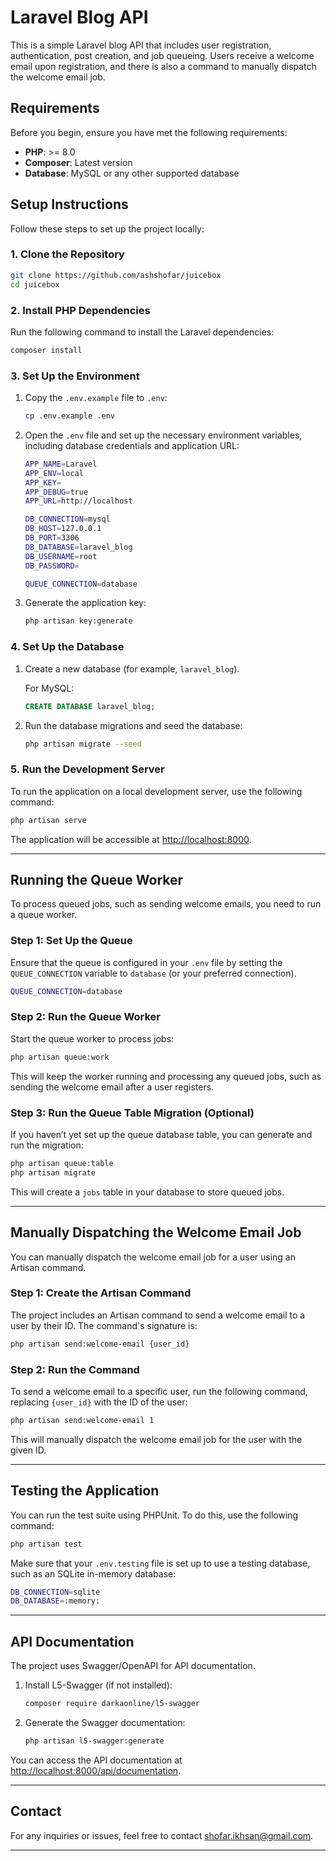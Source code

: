 
# Laravel Blog API

This is a simple Laravel blog API that includes user registration, authentication, post creation, and job queueing. Users receive a welcome email upon registration, and there is also a command to manually dispatch the welcome email job.

## Requirements

Before you begin, ensure you have met the following requirements:

- **PHP**: >= 8.0
- **Composer**: Latest version
- **Database**: MySQL or any other supported database

## Setup Instructions

Follow these steps to set up the project locally:

### 1. Clone the Repository

```bash
git clone https://github.com/ashshofar/juicebox
cd juicebox
```

### 2. Install PHP Dependencies

Run the following command to install the Laravel dependencies:

```bash
composer install
```

### 3. Set Up the Environment

1. Copy the `.env.example` file to `.env`:

   ```bash
   cp .env.example .env
   ```

2. Open the `.env` file and set up the necessary environment variables, including database credentials and application URL:

   ```bash
   APP_NAME=Laravel
   APP_ENV=local
   APP_KEY=
   APP_DEBUG=true
   APP_URL=http://localhost

   DB_CONNECTION=mysql
   DB_HOST=127.0.0.1
   DB_PORT=3306
   DB_DATABASE=laravel_blog
   DB_USERNAME=root
   DB_PASSWORD=

   QUEUE_CONNECTION=database
   ```

3. Generate the application key:

   ```bash
   php artisan key:generate
   ```

### 4. Set Up the Database

1. Create a new database (for example, `laravel_blog`).

   For MySQL:
   ```sql
   CREATE DATABASE laravel_blog;
   ```

2. Run the database migrations and seed the database:

   ```bash
   php artisan migrate --seed
   ```

### 5. Run the Development Server

To run the application on a local development server, use the following command:

```bash
php artisan serve
```

The application will be accessible at [http://localhost:8000](http://localhost:8000).

---

## Running the Queue Worker

To process queued jobs, such as sending welcome emails, you need to run a queue worker.

### Step 1: Set Up the Queue

Ensure that the queue is configured in your `.env` file by setting the `QUEUE_CONNECTION` variable to `database` (or your preferred connection).

```bash
QUEUE_CONNECTION=database
```

### Step 2: Run the Queue Worker

Start the queue worker to process jobs:

```bash
php artisan queue:work
```

This will keep the worker running and processing any queued jobs, such as sending the welcome email after a user registers.

### Step 3: Run the Queue Table Migration (Optional)

If you haven’t yet set up the queue database table, you can generate and run the migration:

```bash
php artisan queue:table
php artisan migrate
```

This will create a `jobs` table in your database to store queued jobs.

---

## Manually Dispatching the Welcome Email Job

You can manually dispatch the welcome email job for a user using an Artisan command.

### Step 1: Create the Artisan Command

The project includes an Artisan command to send a welcome email to a user by their ID. The command's signature is:

```bash
php artisan send:welcome-email {user_id}
```

### Step 2: Run the Command

To send a welcome email to a specific user, run the following command, replacing `{user_id}` with the ID of the user:

```bash
php artisan send:welcome-email 1
```

This will manually dispatch the welcome email job for the user with the given ID.

---

## Testing the Application

You can run the test suite using PHPUnit. To do this, use the following command:

```bash
php artisan test
```

Make sure that your `.env.testing` file is set up to use a testing database, such as an SQLite in-memory database:

```bash
DB_CONNECTION=sqlite
DB_DATABASE=:memory:
```

---

## API Documentation

The project uses Swagger/OpenAPI for API documentation.

1. Install L5-Swagger (if not installed):

   ```bash
   composer require darkaonline/l5-swagger
   ```

2. Generate the Swagger documentation:

   ```bash
   php artisan l5-swagger:generate
   ```

You can access the API documentation at [http://localhost:8000/api/documentation](http://localhost:8000/api/documentation).

---

## Contact

For any inquiries or issues, feel free to contact [shofar.ikhsan@gmail.com](mailto:shofar.ikhsan@gmail.com).

---
